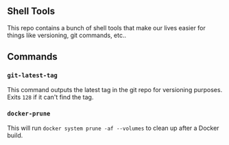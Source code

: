 ## Shell Tools

This repo contains a bunch of shell tools that make our lives
easier for things like versioning, git commands, etc..

## Commands

### `git-latest-tag`
This command outputs the latest tag in the git repo for versioning
purposes. Exits `128` if it can't find the tag.

### `docker-prune`
This will run `docker system prune -af --volumes` to clean up after
a Docker build.

